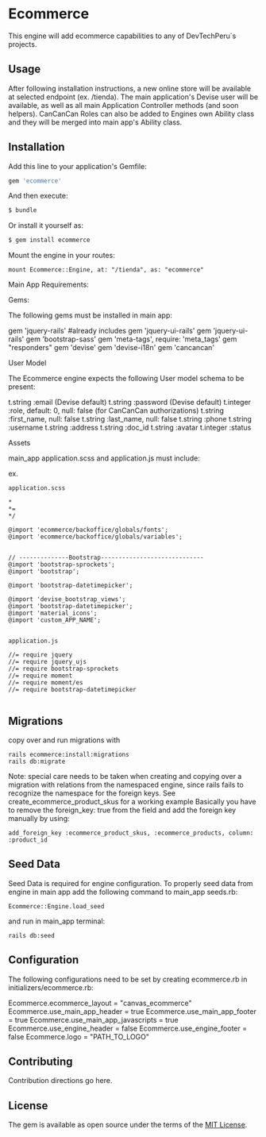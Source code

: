 # Ecommerce
This engine will add ecommerce capabilities to any of DevTechPeru´s projects.

## Usage
After following installation instructions, a new online store will be available at selected endpoint (ex. /tienda). The main application's Devise user will be available, as well as all main Application Controller methods (and soon helpers). CanCanCan Roles can also be added to Engines own Ability class and they will be merged into main app's Ability class.

## Installation
Add this line to your application's Gemfile:

```ruby
gem 'ecommerce'
```

And then execute:
```bash
$ bundle
```

Or install it yourself as:
```bash
$ gem install ecommerce
```

Mount the engine in your routes:

```
mount Ecommerce::Engine, at: "/tienda", as: "ecommerce"
```

Main App Requirements:

Gems:

The following gems must be installed in main app:

gem 'jquery-rails' #already includes gem 'jquery-ui-rails'
gem 'jquery-ui-rails'
gem 'bootstrap-sass'
gem 'meta-tags', require: 'meta_tags'
gem "responders"
gem 'devise'
gem 'devise-i18n'
gem 'cancancan'

User Model

The Ecommerce engine expects the following User model schema to be present:

t.string :email (Devise default)
t.string :password (Devise default)
t.integer :role, default: 0, null: false (for CanCanCan authorizations)
t.string :first_name, null: false
t.string :last_name, null: false
t.string :phone
t.string :username
t.string :address
t.string :doc_id
t.string :avatar
t.integer :status

Assets

main_app application.scss and application.js must include:

ex.

```
application.scss

*
*=
*/

@import 'ecommerce/backoffice/globals/fonts';
@import 'ecommerce/backoffice/globals/variables';


// --------------Bootstrap-----------------------------
@import 'bootstrap-sprockets';
@import 'bootstrap';

@import 'bootstrap-datetimepicker';

@import 'devise_bootstrap_views';
@import 'bootstrap-datetimepicker';
@import 'material_icons';
@import 'custom_APP_NAME';


application.js

//= require jquery
//= require jquery_ujs
//= require bootstrap-sprockets
//= require moment
//= require moment/es
//= require bootstrap-datetimepicker


```


## Migrations

copy over and run migrations with

```
rails ecommerce:install:migrations
rails db:migrate
```

Note: special care needs to be taken when creating and copying over a migration with relations from the namespaced engine, since rails fails to recognize the namespace for the foreign keys. See create_ecommerce_product_skus for a working example
Basically you have to remove the foreign_key: true from the field and add the foreign key manually by using:

```
add_foreign_key :ecommerce_product_skus, :ecommerce_products, column: :product_id
```

## Seed Data

Seed Data is required for engine configuration. To properly seed data from engine in main app add the following command to main_app seeds.rb:

```
Ecommerce::Engine.load_seed
```

and run in main_app terminal:

```
rails db:seed
```

## Configuration
The following configurations need to be set by creating ecommerce.rb in initializers/ecommerce.rb:

Ecommerce.ecommerce_layout = "canvas_ecommerce"
Ecommerce.use_main_app_header = true
Ecommerce.use_main_app_footer = true
Ecommerce.use_main_app_javascripts = true
Ecommerce.use_engine_header = false
Ecommerce.use_engine_footer = false
Ecommerce.logo = "PATH_TO_LOGO"


## Contributing
Contribution directions go here.

## License
The gem is available as open source under the terms of the [MIT License](http://opensource.org/licenses/MIT).
